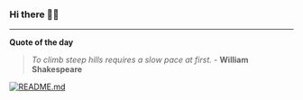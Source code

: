### Hi there 👋🏻


---

**Quote of the day**

> *To climb steep hills requires a slow pace at first.* - **William Shakespeare** 

[![README.md](https://github.com/marcolovazzano/marcolovazzano/actions/workflows/readme.yml/badge.svg?branch=main)](https://github.com/marcolovazzano/marcolovazzano/actions/workflows/readme.yml)
